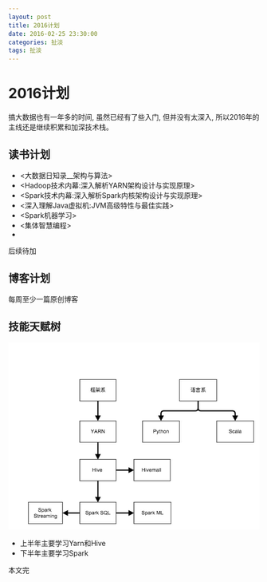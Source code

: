 ```yaml
---
layout: post
title: 2016计划
date: 2016-02-25 23:30:00
categories: 扯淡
tags: 扯淡
---
```

# 2016计划

搞大数据也有一年多的时间, 虽然已经有了些入门, 但并没有太深入, 所以2016年的主线还是继续积累和加深技术栈。

## 读书计划

* <大数据日知录__架构与算法>
* <Hadoop技术内幕:深入解析YARN架构设计与实现原理>
* <Spark技术内幕:深入解析Spark内核架构设计与实现原理>
* <深入理解Java虚拟机:JVM高级特性与最佳实践>
* <Spark机器学习>
* <集体智慧编程>
* <Head First 设计模式>

后续待加

## 博客计划

每周至少一篇原创博客

## 技能天赋树

![img](../image/2016-plan-tianfu.jpg)

* 上半年主要学习Yarn和Hive
* 下半年主要学习Spark

本文完
